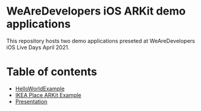 # WeAreDevelopers iOS ARKit demo applications

This repository hosts two demo applications preseted at WeAreDevelopers iOS Live Days April 2021. 

Table of contents
=================

<!--ts-->
   * [HelloWorldExample](#gh-md-toc)
   * [IKEA Place ARKit Example](#table-of-contents)
   * [Presentation](#installation)
<!--te-->



